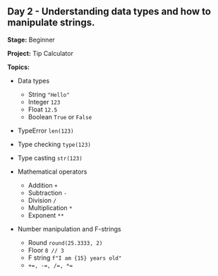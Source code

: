 ## Day 2 - Understanding data types and how to manipulate strings.

**Stage:** Beginner

**Project:** Tip Calculator

**Topics:**
* Data types
  - String ```"Hello"```
  - Integer ```123```
  - Float ```12.5```
  - Boolean ```True``` or ```False```

* TypeError ```len(123)```

* Type checking ```type(123)```

* Type casting ```str(123)```

* Mathematical operators
  - Addition ```+```
  - Subtraction ```-```
  - Division ```/```
  - Multiplication ```*```
  - Exponent ```**```
 
* Number manipulation and F-strings
  - Round ```round(25.3333, 2)```
  - Floor ```8 // 3```
  - F string ```f"I am {15} years old"```
  - ```+=, -=, /=, *=```
